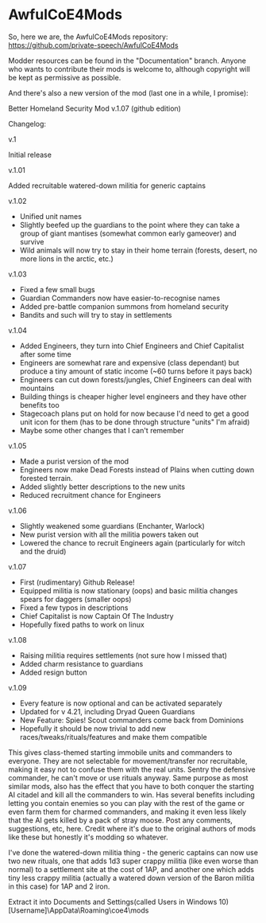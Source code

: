 # AwfulCoE4Mods

So, here we are, the AwfulCoE4Mods repository: https://github.com/private-speech/AwfulCoE4Mods

Modder resources can be found in the "Documentation" branch. Anyone who wants to contribute their mods is welcome to, although copyright will be kept as permissive as possible.

And there's also a new version of the mod (last one in a while, I promise):

Better Homeland Security Mod v.1.07 (github edition)

Changelog:

v.1

Initial release

v.1.01

Added recruitable watered-down militia for generic captains

v.1.02 

- Unified unit names
- Slightly beefed up the guardians to the point where they can take a group of giant mantises (somewhat common early gameover) and survive
- Wild animals will now try to stay in their home terrain (forests, desert, no more lions in the arctic, etc.)

v.1.03

- Fixed a few small bugs
- Guardian Commanders now have easier-to-recognise names
- Added pre-battle companion summons from homeland security
- Bandits and such will try to stay in settlements

v.1.04

- Added Engineers, they turn into Chief Engineers and Chief Capitalist after some time
- Engineers are somewhat rare and expensive (class dependant) but produce a tiny amount of static income (~60 turns before it pays back)
- Engineers can cut down forests/jungles, Chief Engineers can deal with mountains
- Building things is cheaper higher level engineers and they have other benefits too
- Stagecoach plans put on hold for now because I'd need to get a good unit icon for them (has to be done through structure "units" I'm afraid)
- Maybe some other changes that I can't remember

v.1.05

- Made a purist version of the mod
- Engineers now make Dead Forests instead of Plains when cutting down forested terrain.
- Added slightly better descriptions to the new units
- Reduced recruitment chance for Engineers

v.1.06

- Slightly weakened some guardians (Enchanter, Warlock)
- New purist version with all the militia powers taken out
- Lowered the chance to recruit Engineers again (particularly for witch and the druid)

v.1.07

- First (rudimentary) Github Release!
- Equipped militia is now stationary (oops) and basic militia changes spears for daggers (smaller oops)
- Fixed a few typos in descriptions
- Chief Capitalist is now Captain Of The Industry
- Hopefully fixed paths to work on linux

v.1.08

- Raising militia requires settlements (not sure how I missed that)
- Added charm resistance to guardians
- Added resign button

v.1.09

- Every feature is now optional and can be activated separately
- Updated for v 4.21, including Dryad Queen Guardians
- New Feature: Spies! Scout commanders come back from Dominions
- Hopefully it should be now trivial to add new races/tweaks/rituals/features and make them compatible 

This gives class-themed starting immobile units and commanders to everyone. They are not selectable for movement/transfer nor recruitable, making it easy not to confuse them with the real units. Sentry the defensive commander, he can't move or use rituals anyway. Same purpose as most similar mods, also has the effect that you have to both conquer the starting AI citadel and kill all the commanders to win. Has several benefits including letting you contain enemies so you can play with the rest of the game or even farm them for charmed commanders, and making it even less likely that the AI gets killed by a pack of stray moose. Post any comments, suggestions, etc, here. Credit where it's due to the original authors of mods like these but honestly it's modding so whatever.

I've done the watered-down militia thing - the generic captains can now use two new rituals, one that adds 1d3 super crappy militia (like even worse than normal) to a settlement site at the cost of 1AP, and another one which adds tiny less crappy militia (actually a watered down version of the Baron militia in this case) for 1AP and 2 iron.

Extract it into Documents and Settings(called Users in Windows 10)\[Username]\AppData\Roaming\coe4\mods